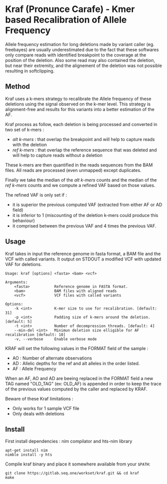 # Kraf (Pronunce Carafe) - Kmer based Recalibration of Allele Frequency

Allele frequency estimation for long deletions made by variant caller (eg. freebayes) are usually underestimated
due to the fact that these softwares only compare reads with identified breakpoint to
the coverage at the position of the deletion. Also some read may also contained the deletion,
but near their extremity, and the alignement of the deletion was not possible resulting
in softclipping.

## Method

Kraf uses a k-mers strategy to recalibrate the Allele frequency of these deletions
using the signal observed on the k-mer level. This strategy is alignment-free and
results for this variants into a better estimation of the AF.

Kraf process as follow, each deletion is being processed and converted in two set of k-mers :
- *alt k-mers* : that overlap the breakpoint and will help to capture reads with the deletion
- *ref k-mers* : that overlap the reference sequence that was deleted and will help to capture reads without a deletion

These k-mers are then quantified in the reads sequences from the BAM files. All reads are processed (even unmapped)
except duplicates.

Finally we take the median of the *alt k-mers* counts and the median of the *ref k-mers* counts and
we compute a refined VAF based on those values. 

The refined VAF is only set if :
- it is superior the previous computed VAF (extracted from either AF or AD field)
- it is inferior to 1 (miscounting of the deletion k-mers could produce this behaviour)
- it comprised between the previous VAF and 4 times the previous VAF.

## Usage

Kraf takes in input the reference genome in fasta format, a BAM file and the VCF with
called variants. It output on STDOUT a modified VCF with updated VAF for deletions.

```
Usage: kraf [options] <fasta> <bam> <vcf>

Arguments:
    <fasta>           Reference genome in FASTA format.
    <bam>             BAM files with aligned reads
    <vcf>             VCF files with called variants

Options:
    -k <int>          K-mer size to use for recalibration. [default: 31]
    -p <int>          Padding size of k-mers around the deletion. [default: 5]
    -t <int>          Number of decompression threads. [default: 4]
    --min-del <int>   Minimun deletion size elligible for AF recalibration [default: 10]
    -v, --verbose     Enable verbose mode
```

KRAF will set the following values in the FORMAT field of the sample :
- AO : Number of alternate observations
- AD : Allelic depths for the ref and alt alleles in the order listed.
- AF : Allele Frequency

When an AF, AO and AD are beeing replaced in the FORMAT field a new TAG named "OLD_TAG" (ex: OLD_AF) 
is appended in order to keep the trace of the previous values computed by the caller and replaced
by KRAF.

Beware of these Kraf limitations :

- Only works for 1 sample VCF file
- Only deals with deletions

## Install

First install dependencies : nim compilator and hts-nim library

```
apt-get install nim
nimble install -y hts
```

Compile kraf binary and place it somewhere available from your `$PATH`:

```
git clone https://gitlab.seq.one/workset/kraf.git && cd kraf
make
```
